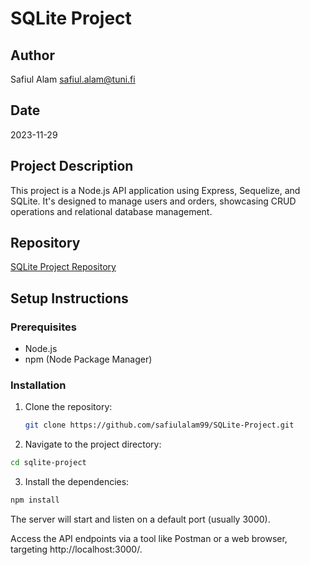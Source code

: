 # SQLite Project

## Author
Safiul Alam
safiul.alam@tuni.fi
## Date
2023-11-29

## Project Description
This project is a Node.js API application using Express, Sequelize, and SQLite. It's designed to manage users and orders, showcasing CRUD operations and relational database management.

## Repository
[SQLite Project Repository](https://github.com/safiulalam99/SQLite-Project)

## Setup Instructions

### Prerequisites
- Node.js
- npm (Node Package Manager)

### Installation

1. Clone the repository:
   ```bash
   git clone https://github.com/safiulalam99/SQLite-Project.git
   ```
2. Navigate to the project directory:
```bash
cd sqlite-project
```
3. Install the dependencies:
```bash
npm install
```
The server will start and listen on a default port (usually 3000).

Access the API endpoints via a tool like Postman or a web browser, targeting http://localhost:3000/.